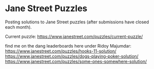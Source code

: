 # Jane Street Puzzles
Posting solutions to Jane Street puzzles (after submissions have closed each month). 

Current puzzle: https://www.janestreet.com/puzzles/current-puzzle/

find me on the dang leaderboards here under Ridoy Majumdar:
https://www.janestreet.com/puzzles/hooks-11-solution/
https://www.janestreet.com/puzzles/dogs-playing-poker-solution/
https://www.janestreet.com/puzzles/some-ones-somewhere-solution/

